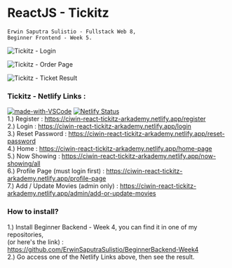 # ReactJS - Tickitz
    Erwin Saputra Sulistio - Fullstack Web 8, 
    Beginner Frontend - Week 5.

![Tickitz - Login](https://user-images.githubusercontent.com/77045083/116245225-f147a400-a792-11eb-9b50-e54c1b55a466.png)  

![Tickitz - Order Page](https://user-images.githubusercontent.com/77045083/116245297-07556480-a793-11eb-9045-2b3becfa3e2a.png)  

![Tickitz - Ticket Result](https://user-images.githubusercontent.com/77045083/116245316-0cb2af00-a793-11eb-8666-f6a8cf532a53.png)  

### Tickitz - Netlify Links :  

[![made-with-VSCode](https://img.shields.io/badge/Made%20for-VSCode-1f425f.svg)](https://code.visualstudio.com/)
[![Netlify Status](https://api.netlify.com/api/v1/badges/3e5e5f0e-297c-4bbe-85d7-12793c76f338/deploy-status)](https://app.netlify.com/sites/ciwin-react-tickitz-arkademy/deploys)   
1.) Register : https://ciwin-react-tickitz-arkademy.netlify.app/register  
2.) Login : https://ciwin-react-tickitz-arkademy.netlify.app/login  
3.) Reset Password : https://ciwin-react-tickitz-arkademy.netlify.app/reset-password  
4.) Home : https://ciwin-react-tickitz-arkademy.netlify.app/home-page  
5.) Now Showing : https://ciwin-react-tickitz-arkademy.netlify.app/now-showing/all  
6.) Profile Page (must login first) : https://ciwin-react-tickitz-arkademy.netlify.app/profile-page  
7.) Add / Update Movies (admin only) : https://ciwin-react-tickitz-arkademy.netlify.app/admin/add-or-update-movies  

### How to install?
1.) Install Beginner Backend - Week 4, you can find it in one of my repositories,  
(or here's the link) : https://github.com/ErwinSaputraSulistio/BeginnerBackend-Week4  
2.) Go access one of the Netlify Links above, then see the result.

